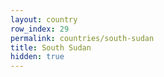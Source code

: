 ```yaml
---
layout: country
row_index: 29
permalink: countries/south-sudan
title: South Sudan
hidden: true
---
```

